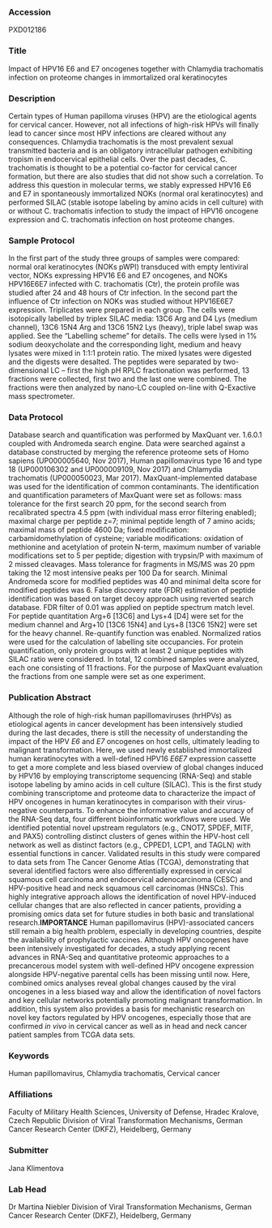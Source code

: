 ### Accession
PXD012186

### Title
Impact of HPV16 E6 and E7 oncogenes together with Chlamydia trachomatis infection on proteome changes in immortalized oral keratinocytes

### Description
Certain types of Human papilloma viruses (HPV) are the etiological agents for cervical cancer. However, not all infections of high-risk HPVs will finally lead to cancer since most HPV infections are cleared without any consequences. Chlamydia trachomatis is the most prevalent sexual transmitted bacteria and is an obligatory intracellular pathogen exhibiting tropism in endocervical epithelial cells. Over the past decades, C. trachomatis is thought to be a potential co-factor for cervical cancer formation, but there are also studies that did not show such a correlation. To address this question in molecular terms, we stably expressed HPV16 E6 and E7 in spontaneously immortalized NOKs (normal oral keratinocytes) and performed SILAC (stable isotope labeling by amino acids in cell culture) with or without C. trachomatis infection to study the impact of HPV16 oncogene expression and C. trachomatis infection on host proteome changes.

### Sample Protocol
In the first part of the study three groups of samples were compared: normal oral keratinocytes (NOKs pWPI) transduced with empty lentiviral vector, NOKs expressing HPV16 E6 and E7 oncogenes, and NOKs HPV16E6E7 infected with C. trachomatis (Ctr), the protein profile was studied after 24 and 48 hours of Ctr infection. In the second part the influence of Ctr infection on NOKs was studied without HPV16E6E7 expression. Triplicates were prepared in each group. The cells were isotopically labelled by triplex SILAC media: 13C6 Arg and D4 Lys (medium channel), 13C6 15N4 Arg and 13C6 15N2 Lys (heavy), triple label swap was applied. See the “Labelling scheme” for details. The cells were lysed in 1% sodium deoxycholate and the corresponding light, medium and heavy lysates were mixed in 1:1:1 protein ratio. The mixed lysates were digested and the digests were desalted. The peptides were separated by two-dimensional LC – first the high pH RPLC fractionation was performed, 13 fractions were collected, first two and the last one were combined. The fractions were then analyzed by nano-LC coupled on-line with Q-Exactive mass spectrometer.

### Data Protocol
Database search and quantification was performed by MaxQuant ver. 1.6.0.1 coupled with Andromeda search engine. Data were searched against a database constructed by merging the reference proteome sets of Homo sapiens (UP000005640, Nov 2017), Human papillomavirus type 16 and type 18 (UP000106302 and UP000009109, Nov 2017) and Chlamydia trachomatis (UP000050023, Mar 2017). MaxQuant-implemented database was used for the identification of common contaminants. The identification and quantification parameters of MaxQuant were set as follows: mass tolerance for the first search 20 ppm, for the second search from recalibrated spectra 4.5 ppm (with individual mass error filtering enabled); maximal charge per peptide z=7; minimal peptide length of 7 amino acids; maximal mass of peptide 4600 Da; fixed modification: carbamidomethylation of cysteine; variable modifications: oxidation of methionine and acetylation of protein N-term, maximum number of variable modifications set to 5 per peptide; digestion with trypsin/P with maximum of 2 missed cleavages. Mass tolerance for fragments in MS/MS was 20 ppm taking the 12 most intensive peaks per 100 Da for search. Minimal Andromeda score for modified peptides was 40 and minimal delta score for modified peptides was 6. False discovery rate (FDR) estimation of peptide identification was based on target decoy approach using reverted search database. FDR filter of 0.01 was applied on peptide spectrum match level. For peptide quantitation Arg+6 [13C6] and Lys+4 [D4] were set for the medium channel and Arg+10 [13C6 15N4] and Lys+8 [13C6 15N2] were set for the heavy channel. Re-quantify function was enabled. Normalized ratios were used for the calculation of labelling site occupancies. For protein quantification, only protein groups with at least 2 unique peptides with SILAC ratio were considered. In total, 12 combined samples were analyzed, each one consisting of 11 fractions. For the purpose of MaxQuant evaluation the fractions from one sample were set as one experiment.

### Publication Abstract
Although the role of high-risk human papillomaviruses (hrHPVs) as etiological agents in cancer development has been intensively studied during the last decades, there is still the necessity of understanding the impact of the HPV <i>E6</i> and <i>E7</i> oncogenes on host cells, ultimately leading to malignant transformation. Here, we used newly established immortalized human keratinocytes with a well-defined HPV16 <i>E6E7</i> expression cassette to get a more complete and less biased overview of global changes induced by HPV16 by employing transcriptome sequencing (RNA-Seq) and stable isotope labeling by amino acids in cell culture (SILAC). This is the first study combining transcriptome and proteome data to characterize the impact of HPV oncogenes in human keratinocytes in comparison with their virus-negative counterparts. To enhance the informative value and accuracy of the RNA-Seq data, four different bioinformatic workflows were used. We identified potential novel upstream regulators (e.g., CNOT7, SPDEF, MITF, and PAX5) controlling distinct clusters of genes within the HPV-host cell network as well as distinct factors (e.g., CPPED1, LCP1, and TAGLN) with essential functions in cancer. Validated results in this study were compared to data sets from The Cancer Genome Atlas (TCGA), demonstrating that several identified factors were also differentially expressed in cervical squamous cell carcinoma and endocervical adenocarcinoma (CESC) and HPV-positive head and neck squamous cell carcinomas (HNSCs). This highly integrative approach allows the identification of novel HPV-induced cellular changes that are also reflected in cancer patients, providing a promising omics data set for future studies in both basic and translational research.<b>IMPORTANCE</b> Human papillomavirus (HPV)-associated cancers still remain a big health problem, especially in developing countries, despite the availability of prophylactic vaccines. Although HPV oncogenes have been intensively investigated for decades, a study applying recent advances in RNA-Seq and quantitative proteomic approaches to a precancerous model system with well-defined HPV oncogene expression alongside HPV-negative parental cells has been missing until now. Here, combined omics analyses reveal global changes caused by the viral oncogenes in a less biased way and allow the identification of novel factors and key cellular networks potentially promoting malignant transformation. In addition, this system also provides a basis for mechanistic research on novel key factors regulated by HPV oncogenes, especially those that are confirmed <i>in vivo</i> in cervical cancer as well as in head and neck cancer patient samples from TCGA data sets.

### Keywords
Human papillomavirus, Chlamydia trachomatis, Cervical cancer

### Affiliations
Faculty of Military Health Sciences, University of Defense, Hradec Kralove, Czech Republic
Division of Viral Transformation Mechanisms, German Cancer Research Center (DKFZ), Heidelberg, Germany

### Submitter
Jana Klimentova

### Lab Head
Dr Martina Niebler
Division of Viral Transformation Mechanisms, German Cancer Research Center (DKFZ), Heidelberg, Germany


